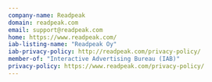 ```yaml
---
company-name: Readpeak
domain: readpeak.com
email: support@readpeak.com
home: https://www.readpeak.com/
iab-listing-name: "Readpeak Oy"
iab-privacy-policy: http://readpeak.com/privacy-policy/
member-of: "Interactive Advertising Bureau (IAB)"
privacy-policy: https://www.readpeak.com/privacy-policy/
---
```




